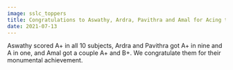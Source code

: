 ```yaml
---
image: sslc_toppers
title: Congratulations to Aswathy, Ardra, Pavithra and Amal for Acing the SSLC
date: 2021-07-13
---
```

Aswathy scored A+ in all 10 subjects, Ardra and Pavithra got A+ in nine and A in one, 
and Amal got a couple A+ and B+. We congratulate them for their monumental achievement.